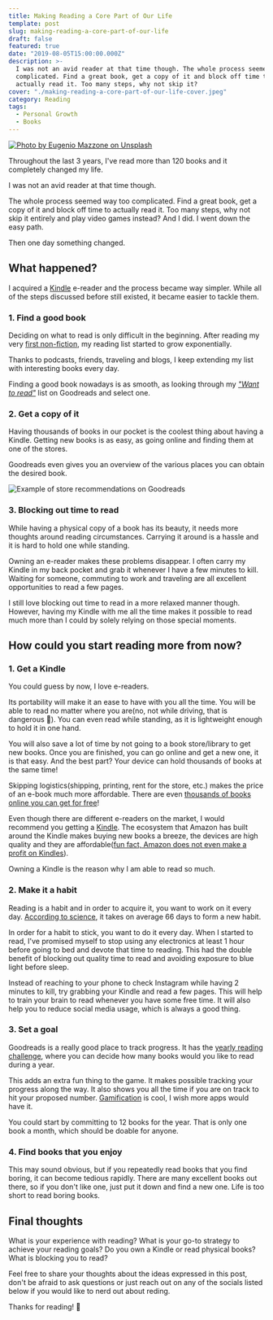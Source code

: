 ```yaml
---
title: Making Reading a Core Part of Our Life
template: post
slug: making-reading-a-core-part-of-our-life
draft: false
featured: true
date: "2019-08-05T15:00:00.000Z"
description: >-
  I was not an avid reader at that time though. The whole process seemed way too
  complicated. Find a great book, get a copy of it and block off time to
  actually read it. Too many steps, why not skip it?
cover: "./making-reading-a-core-part-of-our-life-cover.jpeg"
category: Reading
tags:
  - Personal Growth
  - Books
---
```


[![Photo by Eugenio Mazzone on Unsplash](/making-reading-a-core-part-of-our-life-cover.jpeg)](https://bit.ly/2PxBRnu)

Throughout the last 3 years, I've read more than 120 books and it completely changed my life.

I was not an avid reader at that time though.

The whole process seemed way too complicated. Find a great book, get a copy of it and block off time to actually read it. Too many steps, why not skip it entirely and play video games instead? And I did. I went down the easy path.

Then one day something changed.

## What happened?

I acquired a [Kindle](https://amzn.to/2JOiofh) e-reader and the process became way simpler. While all of the steps discussed before still existed, it became easier to tackle them.

### 1. Find a good book

Deciding on what to read is only difficult in the beginning. After reading my very [first non-fiction](https://bit.ly/2zEJDkG), my reading list started to grow exponentially.

Thanks to podcasts, friends, traveling and blogs, I keep extending my list with interesting books every day.

Finding a good book nowadays is as smooth, as looking through my [_"Want to read"_](https://bit.ly/2zJ5wiK) list on Goodreads and select one.

### 2. Get a copy of it

Having thousands of books in our pocket is the coolest thing about having a Kindle. Getting new books is as easy, as going online and finding them at one of the stores.

Goodreads even gives you an overview of the various places you can obtain the desired book.

![Example of store recommendations on Goodreads](/goodreads-store-recommendation.png)

### 3. Blocking out time to read

While having a physical copy of a book has its beauty, it needs more thoughts around reading circumstances. Carrying it around is a hassle and it is hard to hold one while standing.

Owning an e-reader makes these problems disappear. I often carry my Kindle in my back pocket and grab it whenever I have a few minutes to kill. Waiting for someone, commuting to work and traveling are all excellent opportunities to read a few pages.

I still love blocking out time to read in a more relaxed manner though. However, having my Kindle with me all the time makes it possible to read much more than I could by solely relying on those special moments.

## How could you start reading more from now?

### 1. Get a Kindle

You could guess by now, I love e-readers.

Its portability will make it an ease to have with you all the time. You will be able to read no matter where you are(no, not while driving, that is dangerous 🧐). You can even read while standing, as it is lightweight enough to hold it in one hand.

You will also save a lot of time by not going to a book store/library to get new books. Once you are finished, you can go online and get a new one, it is that easy. And the best part? Your device can hold thousands of books at the same time!

Skipping logistics(shipping, printing, rent for the store, etc.) makes the price of an e-book much more affordable. There are even [thousands of books online you can get for free](https://bit.ly/2zEJIF0)!

Even though there are different e-readers on the market, I would recommend you getting a [Kindle](https://amzn.to/2JOiofh). The ecosystem that Amazon has built around the Kindle makes buying new books a breeze, the devices are high quality and they are affordable([fun fact, Amazon does not even make a profit on Kindles](https://bit.ly/2zIu0sy)).

Owning a Kindle is the reason why I am able to read so much.

### 2. Make it a habit

Reading is a habit and in order to acquire it, you want to work on it every day. [According to science](https://bit.ly/2TpuwnG), it takes on average 66 days to form a new habit.

In order for a habit to stick, you want to do it every day. When I started to read, I've promised myself to stop using any electronics at least 1 hour before going to bed and devote that time to reading. This had the double benefit of blocking out quality time to read and avoiding exposure to blue light before sleep.

Instead of reaching to your phone to check Instagram while having 2 minutes to kill, try grabbing your Kindle and read a few pages. This will help to train your brain to read whenever you have some free time. It will also help you to reduce social media usage, which is always a good thing.

### 3. Set a goal

Goodreads is a really good place to track progress. It has the [yearly reading challenge](https://bit.ly/2zJBGuw), where you can decide how many books would you like to read during a year.

This adds an extra fun thing to the game. It makes possible tracking your progress along the way. It also shows you all the time if you are on track to hit your proposed number. [Gamification](https://bit.ly/317yzZo) is cool, I wish more apps would have it.

You could start by committing to 12 books for the year. That is only one book a month, which should be doable for anyone.

### 4. Find books that you enjoy

This may sound obvious, but if you repeatedly read books that you find boring, it can become tedious rapidly. There are many excellent books out there, so if you don't like one, just put it down and find a new one. Life is too short to read boring books.

## Final thoughts

What is your experience with reading? What is your go-to strategy to achieve your reading goals? Do you own a Kindle or read physical books? What is blocking you to read?

Feel free to share your thoughts about the ideas expressed in this post, don't be afraid to ask questions or just reach out on any of the socials listed below if you would like to nerd out about reding.

Thanks for reading! 🙏
